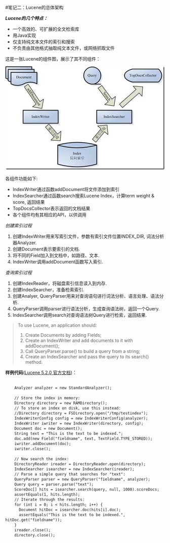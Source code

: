 #笔记二：Lucene的总体架构

***Lucene的几个特点：***

<link rel="stylesheet" href="//cdnjs.cloudflare.com/ajax/libs/highlight.js/8.7/styles/default.min.css">
<script src="//cdnjs.cloudflare.com/ajax/libs/highlight.js/8.7/highlight.min.js"></script>

* 一个高效的、可扩展的全文检索库
* 用Java实现
* 仅支持纯文本文件的索引和搜索
* 不负责由其他格式抽取纯文本文件，或网络抓取文件

这是一张Lucene的组件图，展示了其不同组件：

![image](img/Lucene组件.jpg)

各组件功能如下:

* IndexWriter通过函数addDocument将文件添加到索引
* IndexSearcher通过函数search搜索Lucene Index，计算term weight & score, 返回结果
* TopDocsCollector表示返回的文档结果
* 各个组件均有其相应的API，以供调用

*创建索引过程*  

1. 创建IndexWriter用来写索引文件，参数有索引文件位置INDEX_DIR, 词法分析器Analyzer.
2. 创建Document表示要索引的文档.
3. 将不同的Field加入到文档中，如路径、文本.
4. IndexWriter调用addDocument函数写入索引.

*查询索引过程*

1. 创建IndexReader，将磁盘索引信息读入到内存.
2. 创建IndexSearcher，准备检索索引.
3. 创建Analyer, QueryParser用来对查询语句进行词法分析、语言处理、语法分析.
4. QueryParser调用parser进行语法分析，生成查询语法树，返回一个Query.
5. IndexSearcher调用search对查询语法树Query进行检索，返回结果.

> To use Lucene, an application should:  
> 1. Create Documents by adding Fields;  
> 2. Create an IndexWriter and add documents to it with addDocument();  
> 3. Call QueryParser.parse() to build a query from a string;    
> 4. Create an IndexSearcher and pass the query to its search() method.  

**样例代码**([Lucene 5.2.0 官方文档](http://lucene.apache.org/core/5_2_0/core/index.html))：


```

	Analyzer analyzer = new StandardAnalyzer();

    // Store the index in memory:
    Directory directory = new RAMDirectory();
    // To store an index on disk, use this instead:
    //Directory directory = FSDirectory.open("/tmp/testindex");
    IndexWriterConfig config = new IndexWriterConfig(analyzer);
    IndexWriter iwriter = new IndexWriter(directory, config);
    Document doc = new Document();
    String text = "This is the text to be indexed.";
    doc.add(new Field("fieldname", text, TextField.TYPE_STORED));
    iwriter.addDocument(doc);
    iwriter.close();
    
    // Now search the index:
    DirectoryReader ireader = DirectoryReader.open(directory);
    IndexSearcher isearcher = new IndexSearcher(ireader);
    // Parse a simple query that searches for "text":
    QueryParser parser = new QueryParser("fieldname", analyzer);
    Query query = parser.parse("text");
    ScoreDoc[] hits = isearcher.search(query, null, 1000).scoreDocs;
    assertEquals(1, hits.length);
    // Iterate through the results:
    for (int i = 0; i < hits.length; i++) {
      Document hitDoc = isearcher.doc(hits[i].doc);
      assertEquals("This is the text to be indexed.", hitDoc.get("fieldname"));
    }
    ireader.close();
    directory.close();
    
   ```